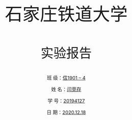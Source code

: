 <p style="font-size:55px; font-family:华文行楷; text-align:center">石家庄铁道大学</p>

<p style="font-size:40px; text-align:center"> 实验报告</p>

















<p style="font-size:15px; text-align:center">班   级：<u>信1901 – 4</u></p>
<p style="font-size:15px; text-align:center">姓   名：<u>闫竞存</u></p>
<p style="font-size:15px; text-align:center">学   号：<u>20194127</u></p>
<p style="font-size:15px; text-align:center">日   期：<u>2020.12.18</u></p>



